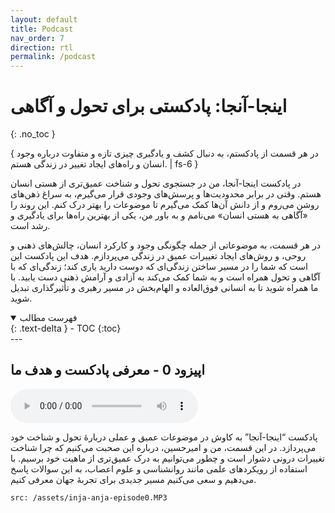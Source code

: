 ```yaml
---
layout: default
title: Podcast
nav_order: 7
direction: rtl
permalink: /podcast
---
```


# اینجا-آنجا: پادکستی برای تحول و آگاهی
{: .no_toc }

{ در هر قسمت از پادکستم، به دنبال کشف و یادگیری چیزی تازه و متفاوت درباره وجود انسان و راه‌های ایجاد تغییر در زندگی هستم. | fs-6 }

در پادکست اینجا-آنجا، من در جستجوی تحول و شناخت عمیق‌تری از هستی انسان هستم. وقتی در برابر محدودیت‌ها و پرسش‌های وجودی قرار می‌گیرم، به سراغ ذهن‌های روشن می‌روم و از دانش آن‌ها کمک می‌گیرم تا موضوعات را بهتر درک کنم. این روند را «آگاهی به هستی انسان» می‌نامم و به باور من، یکی از بهترین راه‌ها برای یادگیری و رشد است.

در هر قسمت، به موضوعاتی از جمله چگونگی وجود و کارکرد انسان، چالش‌های ذهنی و روحی، و روش‌های ایجاد تغییرات عمیق در زندگی می‌پردازم. هدف این پادکست این است که شما را در مسیر ساختن زندگی‌ای که دوست دارید یاری کند؛ زندگی‌ای که با آگاهی و تحول همراه است و به شما کمک می‌کند به آزادی و آرامش ذهنی دست یابید. با ما همراه شوید تا به انسانی فوق‌العاده و الهام‌بخش در مسیر رهبری و تأثیرگذاری تبدیل شوید.

<details open markdown="block">
  <summary>فهرست مطالب</summary>
  {: .text-delta }
- TOC
{:toc}
</details>
---

## اپیزود 0 - معرفی پادکست و هدف ما

<audio controls>
  <source src="/assets/inja-anja-episode0.MP3" type="audio/mpeg">
  مرورگر شما از این نوع فایل صوتی پشتیبانی نمی‌کند.
</audio>

پادکست “اینجا-آنجا” به کاوش در موضوعات عمیق و عملی دربارهٔ تحول و شناخت خود می‌پردازد. در این قسمت، من و امیرحسین، درباره این صحبت می‌کنیم که چرا شناخت تغییرات درونی دشوار است و چطور می‌توانیم به درک عمیق‌تری از ماهیت خود برسیم. با استفاده از رویکردهای علمی مانند روانشناسی و علوم اعصاب، به این سوالات پاسخ می‌دهیم و سعی می‌کنیم مسیر جدیدی برای تجربهٔ جهان معرفی کنیم.

```audio
src: /assets/inja-anja-episode0.MP3
```
